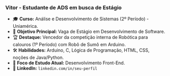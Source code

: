 ### Vitor - Estudante de ADS em busca de Estágio

- 🎓 **Curso:** Análise e Desenvolvimento de Sistemas (2º Período) - Uniamérica.
- 🎯 **Objetivo Principal:** Vaga de Estágio em Desenvolvimento de Software.
- 🏆 **Destaque:** Vencedor da competição interna de Robótica para calouros (1º Período) com Robô de Sumô em Arduino.
- 🛠️ **Habilidades:** Arduino, C, Lógica de Programação, HTML, CSS, noções de Java/Python.
- 🌱 **Foco de Estudo Atual:** Desenvolvimento Front-End.
- 🔗 **LinkedIn:** `linkedin.com/in/seu-perfil`
